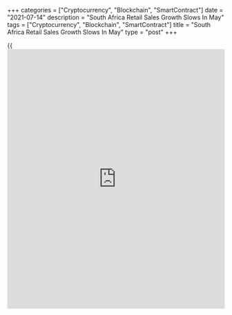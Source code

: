 +++
categories = ["Cryptocurrency", "Blockchain", "SmartContract"]
date = "2021-07-14"
description = "South Africa Retail Sales Growth Slows In May"
tags = ["Cryptocurrency", "Blockchain", "SmartContract"]
title = "South Africa Retail Sales Growth Slows In May"
type = "post"
+++

{{<iframe id="large-banner" src="https://www.bounty.group/#slide=25.0" width="100%" height="600" scrolling="no" style="border: 0px solid rgb(216, 221, 230); border-radius: 3px;">}}

South Africa's retail sales grew at a softer pace in May, data from
Statistics South Africa showed on Wednesday.

Retail sales rose 15.8 percent year-on-year in May, after a 95.8 percent
growth in April. Economists had forecast a 12.2 percent growth.

The largest negative contribution came from all 'other' retailers,
retailers in food, beverages and tobacco in specialized stores,
retailers in household furniture, appliances and equipment.

On a month-on-month basis, retail sales rose 2.1 percent in May, after a
0.6 percent fall in the previous month.

In the three months ended in April, retail sales decreased 0.1 percent,
after a 2.5 percent rise in the preceding three months.

For comments and feedback [contact](https://www.playgroundfx.com/contact/): editorial@rtt[news](https://www.letsplayfx.com/blog/forex-news-website/).com

[Economic News][1]

 **What parts of the world are seeing the best (and worst) economic
performances lately? Click[here][2] to check out our [Econ Scorecard][2]
and find out! See up-to-the-moment [ranking](https://www.playgroundfx.com/blog/crypto-exchange-ranking/)s for the best and worst
performers in [GDP][3], [unemployment rate][4], [inflation][2] and much
more.**

   1. www.rtt[news](https://www.letsplayfx.com/blog/forex-news-website/).com/Content/EconomicNews.aspx
   2. www.rtt[news](https://www.letsplayfx.com/blog/forex-news-website/).com/economic-scorecard/world-rank/CPI/highest-performance.aspx
   3. www.rtt[news](https://www.letsplayfx.com/blog/forex-news-website/).com/economic-scorecard/world-rank/GDP/highest-performance.aspx
   4. www.rtt[news](https://www.letsplayfx.com/blog/forex-news-website/).com/economic-scorecard/world-rank/unemployment-rate/lowest-performance.aspx